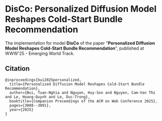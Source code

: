 # DisCo: Personalized Diffusion Model Reshapes Cold-Start Bundle Recommendation
The implementation for model **DisCo** of the paper "**Personalized Diffusion Model Reshapes Cold-Start Bundle Recommendation**", published at WWW'25 - Emerging World Track.

## Citation

```
@inproceedings{bui2025personalized,
  title={Personalized Diffusion Model Reshapes Cold-Start Bundle Recommendation},
  author={Bui, Tuan-Nghia and Nguyen, Huy-Son and Nguyen, Cam-Van Thi and Le, Hoang-Quynh and Le, Duc-Trong},
  booktitle={Companion Proceedings of the ACM on Web Conference 2025},
  pages={3088--3091},
  year={2025}
}
```
